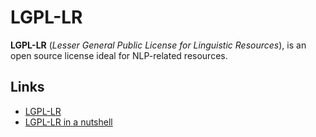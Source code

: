 LGPL-LR
=======

**LGPL-LR** (*Lesser General Public License for Linguistic Resources*), is an open source license ideal for NLP-related resources.

Links
-----

- [LGPL-LR](http://raw.githubusercontent.com/UnitexGramLab/LGPL-LR/master/LGPL-LR)
- [LGPL-LR in a nutshell](http://2009.rmll.info/IMG/pdf/RMLL2009-Sciences-Sebastien_Paumier-LGPLLR.pdf)

